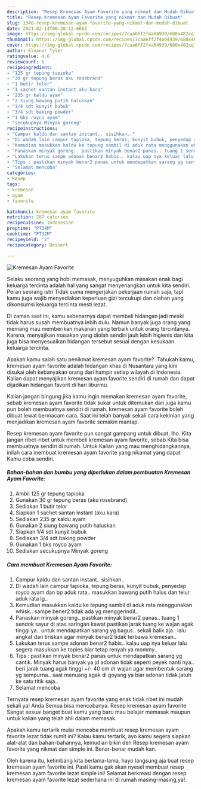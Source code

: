 ```yaml
---
description: "Resep Kremesan Ayam Favorite yang nikmat dan Mudah Dibuat"
title: "Resep Kremesan Ayam Favorite yang nikmat dan Mudah Dibuat"
slug: 1348-resep-kremesan-ayam-favorite-yang-nikmat-dan-mudah-dibuat
date: 2021-02-13T00:28:12.666Z
image: https://img-global.cpcdn.com/recipes/7caa6ff2f4a04939/680x482cq70/kremesan-ayam-favorite-foto-resep-utama.jpg
thumbnail: https://img-global.cpcdn.com/recipes/7caa6ff2f4a04939/680x482cq70/kremesan-ayam-favorite-foto-resep-utama.jpg
cover: https://img-global.cpcdn.com/recipes/7caa6ff2f4a04939/680x482cq70/kremesan-ayam-favorite-foto-resep-utama.jpg
author: Eleanor Tyler
ratingvalue: 4.6
reviewcount: 6
recipeingredient:
- "125 gr tepung tapioka"
- "30 gr tepung beras aku rosebrand"
- "1 butir telor"
- "1 sachet santan instant aku kara"
- "235 gr kaldu ayam"
- "2 siung bawang putih haluskan"
- "1/4 sdt kunyit bubuk"
- "3/4 sdt baking powder"
- "1 bks royco ayam"
- "secukupnya Minyak goreng"
recipeinstructions:
- "Campur kaldu dan santan instant.. sisihkan.."
- "Di wadah lain campur tapioka, tepung beras, kunyit bubuk, penyedap royco ayam dan bp aduk rata.. masukkan bawang putih halus dan telur aduk rata lg.."
- "Kemudian masukkan kaldu ke tepung sambil di aduk rata menggunakan whisk.. sampe bener2 tidak ada yg menggerindil.."
- "Panaskan minyak goreng.. pastikan minyak benar2 panas.. tuang 1 sendok sayur di atas saringan kawat pastikan jarak tuang ke wajan agak tinggi ya.. untuk mendapatkan sarang yg bagus.. sekali balik aja.. lalu angkat dan tiriskan agar minyak benar2 tidak terbawa kremesan.."
- "Lakukan terus sampe adonan benar2 habis.. kalau uap nya keluar lalu segera masukkan ke toples biar tetap renyah ya mommy.."
- "Tips : pastikan minyak benar2 panas untuk mendapatkan sarang yg cantik. Minyak harus banyak ya jd adonan tidak seperti peyek nanti nya.. beri jarak tuang agak tinggi +/- 40 cm dr wajan agar membentuk sarang yg sempurna.. saat menuang agak di goyang ya biar adonan tidak jatuh ke satu titik saja.."
- "Selamat mencoba"
categories:
- Resep
tags:
- kremesan
- ayam
- favorite

katakunci: kremesan ayam favorite 
nutrition: 287 calories
recipecuisine: Indonesian
preptime: "PT34M"
cooktime: "PT32M"
recipeyield: "2"
recipecategory: Dessert

---
```



![Kremesan Ayam Favorite](https://img-global.cpcdn.com/recipes/7caa6ff2f4a04939/680x482cq70/kremesan-ayam-favorite-foto-resep-utama.jpg)

Selaku seorang yang hobi memasak, menyuguhkan masakan enak bagi keluarga tercinta adalah hal yang sangat menyenangkan untuk kita sendiri. Peran seorang istri Tidak cuma mengerjakan pekerjaan rumah saja, tapi kamu juga wajib menyediakan keperluan gizi tercukupi dan olahan yang dikonsumsi keluarga tercinta mesti lezat.

Di zaman  saat ini, kamu sebenarnya dapat membeli hidangan jadi meski tidak harus susah membuatnya lebih dulu. Namun banyak juga orang yang memang mau memberikan makanan yang terbaik untuk orang tercintanya. Karena, menyajikan masakan yang diolah sendiri jauh lebih higienis dan kita juga bisa menyesuaikan hidangan tersebut sesuai dengan kesukaan keluarga tercinta. 



Apakah kamu salah satu penikmat kremesan ayam favorite?. Tahukah kamu, kremesan ayam favorite adalah hidangan khas di Nusantara yang kini disukai oleh kebanyakan orang dari hampir setiap wilayah di Indonesia. Kalian dapat menyajikan kremesan ayam favorite sendiri di rumah dan dapat dijadikan hidangan favorit di hari liburmu.

Kalian jangan bingung jika kamu ingin memakan kremesan ayam favorite, sebab kremesan ayam favorite tidak sukar untuk ditemukan dan juga kamu pun boleh membuatnya sendiri di rumah. kremesan ayam favorite boleh dibuat lewat bermacam cara. Saat ini telah banyak sekali cara kekinian yang menjadikan kremesan ayam favorite semakin mantap.

Resep kremesan ayam favorite pun sangat gampang untuk dibuat, lho. Kita jangan ribet-ribet untuk membeli kremesan ayam favorite, sebab Kita bisa membuatnya sendiri di rumah. Untuk Kalian yang mau menghidangkannya, inilah cara membuat kremesan ayam favorite yang nikamat yang dapat Kamu coba sendiri.

<!--inarticleads1-->

##### Bahan-bahan dan bumbu yang diperlukan dalam pembuatan Kremesan Ayam Favorite:

1. Ambil 125 gr tepung tapioka
1. Gunakan 30 gr tepung beras (aku rosebrand)
1. Sediakan 1 butir telor
1. Siapkan 1 sachet santan instant (aku kara)
1. Sediakan 235 gr kaldu ayam
1. Gunakan 2 siung bawang putih haluskan
1. Siapkan 1/4 sdt kunyit bubuk
1. Sediakan 3/4 sdt baking powder
1. Gunakan 1 bks royco ayam
1. Sediakan secukupnya Minyak goreng




<!--inarticleads2-->

##### Cara membuat Kremesan Ayam Favorite:

1. Campur kaldu dan santan instant.. sisihkan..
1. Di wadah lain campur tapioka, tepung beras, kunyit bubuk, penyedap royco ayam dan bp aduk rata.. masukkan bawang putih halus dan telur aduk rata lg..
1. Kemudian masukkan kaldu ke tepung sambil di aduk rata menggunakan whisk.. sampe bener2 tidak ada yg menggerindil..
1. Panaskan minyak goreng.. pastikan minyak benar2 panas.. tuang 1 sendok sayur di atas saringan kawat pastikan jarak tuang ke wajan agak tinggi ya.. untuk mendapatkan sarang yg bagus.. sekali balik aja.. lalu angkat dan tiriskan agar minyak benar2 tidak terbawa kremesan..
1. Lakukan terus sampe adonan benar2 habis.. kalau uap nya keluar lalu segera masukkan ke toples biar tetap renyah ya mommy..
1. Tips : pastikan minyak benar2 panas untuk mendapatkan sarang yg cantik. Minyak harus banyak ya jd adonan tidak seperti peyek nanti nya.. beri jarak tuang agak tinggi +/- 40 cm dr wajan agar membentuk sarang yg sempurna.. saat menuang agak di goyang ya biar adonan tidak jatuh ke satu titik saja..
1. Selamat mencoba




Ternyata resep kremesan ayam favorite yang enak tidak ribet ini mudah sekali ya! Anda Semua bisa mencobanya. Resep kremesan ayam favorite Sangat sesuai banget buat kamu yang baru mau belajar memasak maupun untuk kalian yang telah ahli dalam memasak.

Apakah kamu tertarik mulai mencoba membuat resep kremesan ayam favorite lezat tidak rumit ini? Kalau kamu tertarik, ayo kamu segera siapkan alat-alat dan bahan-bahannya, kemudian bikin deh Resep kremesan ayam favorite yang nikmat dan simple ini. Benar-benar mudah kan. 

Oleh karena itu, ketimbang kita berlama-lama, hayo langsung aja buat resep kremesan ayam favorite ini. Pasti kamu gak akan nyesel membuat resep kremesan ayam favorite lezat simple ini! Selamat berkreasi dengan resep kremesan ayam favorite lezat sederhana ini di rumah masing-masing,ya!.


